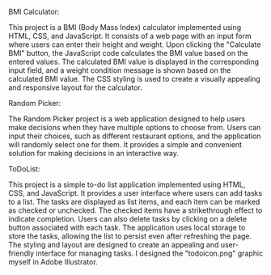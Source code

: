 BMI Calculator:

This project is a BMI (Body Mass Index) calculator implemented using HTML, CSS, and JavaScript. It consists of a web page with an input form where users can enter their height and weight. Upon clicking the "Calculate BMI" button, the JavaScript code calculates the BMI value based on the entered values. The calculated BMI value is displayed in the corresponding input field, and a weight condition message is shown based on the calculated BMI value. The CSS styling is used to create a visually appealing and responsive layout for the calculator.

Random Picker:

The Random Picker project is a web application designed to help users make decisions when they have multiple options to choose from. Users can input their choices, such as different restaurant options, and the application will randomly select one for them. It provides a simple and convenient solution for making decisions in an interactive way.

ToDoList:

This project is a simple to-do list application implemented using HTML, CSS, and JavaScript. It provides a user interface where users can add tasks to a list. The tasks are displayed as list items, and each item can be marked as checked or unchecked. The checked items have a strikethrough effect to indicate completion. Users can also delete tasks by clicking on a delete button associated with each task. The application uses local storage to store the tasks, allowing the list to persist even after refreshing the page. The styling and layout are designed to create an appealing and user-friendly interface for managing tasks. I designed the "todoicon.png" graphic myself in Adobe Illustrator.
